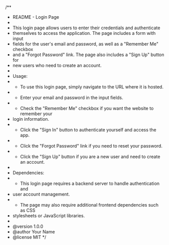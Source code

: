 /**
 * README - Login Page
 * 
 * This login page allows users to enter their credentials and authenticate
 * themselves to access the application. The page includes a form with input
 * fields for the user's email and password, as well as a "Remember Me" checkbox
 * and a "Forgot Password" link. The page also includes a "Sign Up" button for
 * new users who need to create an account.
 * 
 * Usage:
 * - To use this login page, simply navigate to the URL where it is hosted.
 * - Enter your email and password in the input fields.
 * - Check the "Remember Me" checkbox if you want the website to remember your
 *   login information.
 * - Click the "Sign In" button to authenticate yourself and access the app.
 * - Click the "Forgot Password" link if you need to reset your password.
 * - Click the "Sign Up" button if you are a new user and need to create an account.
 * 
 * Dependencies:
 * - This login page requires a backend server to handle authentication and
 *   user account management.
 * - The page may also require additional frontend dependencies such as CSS
 *   stylesheets or JavaScript libraries.
 * 
 * @version 1.0.0
 * @author Your Name
 * @license MIT
 */
